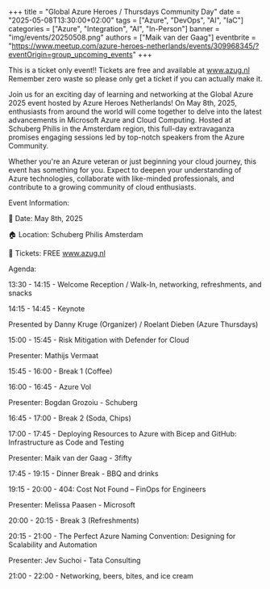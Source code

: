 +++
title = "Global Azure Heroes / Thursdays Community Day"
date = "2025-05-08T13:30:00+02:00"
tags = ["Azure", "DevOps", "AI", "IaC"]
categories = ["Azure", "Integration", "AI", "In-Person"]
banner = "img/events/20250508.png"
authors = ["Maik van der Gaag"]
eventbrite = "https://www.meetup.com/azure-heroes-netherlands/events/309968345/?eventOrigin=group_upcoming_events"
+++

This is a ticket only event!! Tickets are free and available at www.azug.nl
Remember zero waste so please only get a ticket if you can actually make it.

Join us for an exciting day of learning and networking at the Global Azure 2025 event hosted by Azure Heroes Netherlands! On May 8th, 2025, enthusiasts from around the world will come together to delve into the latest advancements in Microsoft Azure and Cloud Computing. Hosted at Schuberg Philis in the Amsterdam region, this full-day extravaganza promises engaging sessions led by top-notch speakers from the Azure Community.

Whether you're an Azure veteran or just beginning your cloud journey, this event has something for you. Expect to deepen your understanding of Azure technologies, collaborate with like-minded professionals, and contribute to a growing community of cloud enthusiasts.

Event Information:

📅 Date: May 8th, 2025

🏠 Location: Schuberg Philis Amsterdam

🎫 Tickets: FREE www.azug.nl

Agenda:

13:30 - 14:15 - Welcome Reception / Walk-In, networking, refreshments, and snacks

14:15 - 14:45 - Keynote

Presented by Danny Kruge (Organizer) / Roelant Dieben (Azure Thursdays)

15:00 - 15:45 - Risk Mitigation with Defender for Cloud

Presenter: Mathijs Vermaat

15:45 - 16:00 - Break 1 (Coffee)

16:00 - 16:45 - Azure Vol

Presenter: Bogdan Grozoiu - Schuberg

16:45 - 17:00 - Break 2 (Soda, Chips)

17:00 - 17:45 - Deploying Resources to Azure with Bicep and GitHub: Infrastructure as Code and Testing

Presenter: Maik van der Gaag - 3fifty

17:45 - 19:15 - Dinner Break - BBQ and drinks

19:15 - 20:00 - 404: Cost Not Found – FinOps for Engineers

Presenter: Melissa Paasen - Microsoft

20:00 - 20:15 - Break 3 (Refreshments)

20:15 - 21:00 - The Perfect Azure Naming Convention: Designing for Scalability and Automation

Presenter: Jev Suchoi - Tata Consulting

21:00 - 22:00 - Networking, beers, bites, and ice cream